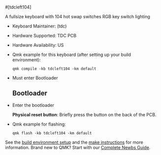 #[tdcleft104]

A fullsize keyboard with 104 hot swap switches
RGB key switch lighting  

* Keyboard Maintainer: (tdc)
* Hardware Supported: TDC PCB
* Hardware Availability: US

* Qmk example for this keyboard (after setting up your build environment):

      qmk compile -kb tdcleft104 -km default
    
* Must enter Bootloader
    
    ## Bootloader

* Enter the bootloader 

   **Physical reset button**: Briefly press the button on the back of the PCB.

* Qmk example for flashing:

      qmk flash -kb tdcleft104 -km default


See the [build environment setup](https://docs.qmk.fm/#/getting_started_build_tools) and the [make instructions](https://docs.qmk.fm/#/getting_started_make_guide) for more information. Brand new to QMK? Start with our [Complete Newbs Guide](https://docs.qmk.fm/#/newbs).
